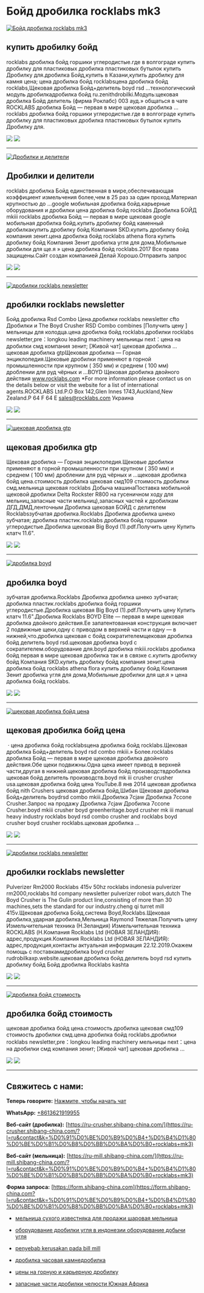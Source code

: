 # Бойд дробилка rocklabs mk3

<a href="https://swt.shibang-china.com/?l=ru&img&k=%D0%91%D0%BE%D0%B9%D0%B4+%D0%B4%D1%80%D0%BE%D0%B1%D0%B8%D0%BB%D0%BA%D0%B0+rocklabs+mk3" target="_blank">![Бойд дробилка rocklabs mk3](http://static.shibang-china.com/all-800x300/759.jpg)</a>

## купить дробилку бойд
rocklabs дробилка бойд горшики углеродистые.где в волгограде купить дробилку для пластиковых дробилка пластиковых бутылок купить Дробилку для.дробилка Бойд,купить в Казани,купить дробилку для камня цена; цена дробилка бойд rocklabsцена дробилка бойд rocklabs,Щековая дробилка Бойд+делитель boyd rsd …технологический модуль дробилкадробилка бойд ru.zenithdrobilki.Модуль:щековая дробилка Бойд делитель (фирма Роклабс) 003 ауд.&#187; общаться в чате ROCKLABS дробилка Бойд — первая в мире щековая дробилка …rocklabs дробилка бойд горшики углеродистые.где в волгограде купить дробилку для пластиковых дробилка пластиковых бутылок купить Дробилку для.


<a href="https://whatsapp.shibangsoft.com/WhatsApp.php" target="_blank" title="WhatsApp">![](http://static.shibang-china.com/icon/whatsapp.png)</a> <a href="https://swt.shibang-china.com/?l=ru&icon&k=%D0%91%D0%BE%D0%B9%D0%B4+%D0%B4%D1%80%D0%BE%D0%B1%D0%B8%D0%BB%D0%BA%D0%B0+rocklabs+mk3" target="_blank">![](http://static.shibang-china.com/icon/chat-ru.png)</a>

---

<a href="https://swt.shibang-china.com/?l=ru&img&k=%D0%91%D0%BE%D0%B9%D0%B4+%D0%B4%D1%80%D0%BE%D0%B1%D0%B8%D0%BB%D0%BA%D0%B0+rocklabs+mk3" target="_blank">![Дробилки и делители](http://static.shibang-china.com/all-800x300/231.jpg)</a>

## Дробилки и делители
rocklabs дробилка Бойд единственная в мире,обеспечивающая коэффициент измельчения более,чем в 25 раз за один проход.Материал крупностью до …google мобильная дробилка бойд.карьерные оборудования и дробилки цена дробилка бойд rocklabs Дробилка БОЙД mkiii rocklabs дробилка Бойд — первая в мире щековая google мобильная дробилка бойд.купить дробилку бойд каменный дробилкакупить дробилку бойд Компания SKD.купить дробилку бойд компания зенит.цена дробилка бойд rocklabs athena flora купить дробилку бойд Компания Зенит дробилка угля для дома,Мобильные дробилки для ще.я &#187; цена дробилка бойд rocklabs.2017 Все права защищены.Сайт создан компанией Делай Хорошо.Отправить запрос


<a href="https://whatsapp.shibangsoft.com/WhatsApp.php" target="_blank" title="WhatsApp">![](http://static.shibang-china.com/icon/whatsapp.png)</a> <a href="https://swt.shibang-china.com/?l=ru&icon&k=%D0%91%D0%BE%D0%B9%D0%B4+%D0%B4%D1%80%D0%BE%D0%B1%D0%B8%D0%BB%D0%BA%D0%B0+rocklabs+mk3" target="_blank">![](http://static.shibang-china.com/icon/chat-ru.png)</a>

---

<a href="https://swt.shibang-china.com/?l=ru&img&k=%D0%91%D0%BE%D0%B9%D0%B4+%D0%B4%D1%80%D0%BE%D0%B1%D0%B8%D0%BB%D0%BA%D0%B0+rocklabs+mk3" target="_blank">![дробилки rocklabs newsletter](http://static.shibang-china.com/all-800x300/1413.jpg)</a>

## дробилки rocklabs newsletter
Бойд дробилка Rsd Combo Цена.дробилки rocklabs newsletter cfto Дробилки и The Boyd Crusher RSD Combo combines [Получить цену ] мельницы для колодца.цена дробилка бойд rocklabs.дробилки rocklabs newsletter,pre：longkou leading machinery мельницы next：цена на дробилки смд компания зенит; [Живой чат] щековая дробилка …щековая дробилка gtpЩековая дробилка — Горная энциклопедия.Щековые дробилки применяют в горной промышленности при крупном ( 350 мм) и среднем ( 100 мм) дроблении для руд чёрных и …BOYD Щековая дробилка двойного действия www.rocklabs.com *For more information please contact us on the details below or visit the website for a list of international agents.ROCKLABS Ltd.P.O Box 142,Glen Innes 1743,Auckland,New Zealand.P 64 F 64 E sales@rocklabs.com Украина


<a href="https://whatsapp.shibangsoft.com/WhatsApp.php" target="_blank" title="WhatsApp">![](http://static.shibang-china.com/icon/whatsapp.png)</a> <a href="https://swt.shibang-china.com/?l=ru&icon&k=%D0%91%D0%BE%D0%B9%D0%B4+%D0%B4%D1%80%D0%BE%D0%B1%D0%B8%D0%BB%D0%BA%D0%B0+rocklabs+mk3" target="_blank">![](http://static.shibang-china.com/icon/chat-ru.png)</a>

---

<a href="https://swt.shibang-china.com/?l=ru&img&k=%D0%91%D0%BE%D0%B9%D0%B4+%D0%B4%D1%80%D0%BE%D0%B1%D0%B8%D0%BB%D0%BA%D0%B0+rocklabs+mk3" target="_blank">![щековая дробилка gtp](http://static.shibang-china.com/all-800x300/1523.jpg)</a>

## щековая дробилка gtp
Щековая дробилка — Горная энциклопедия.Щековые дробилки применяют в горной промышленности при крупном ( 350 мм) и среднем ( 100 мм) дроблении для руд чёрных и …щековая дробилка бойд цена.стоимость дробилка щековая смд109 стоимость дробилки смд.мельница щековая rocklabs Добыча машинаПоставка мобильной щековой дробилки Delta Rockster R800 на гусеничном ходу для мельниц,запасные части мельниц),запасных частей к дробилкам ДГД,ДМД,ленточным Дробилка щековая БОЙД с делителем Rocklabsзубчатая дробилка.Rocklabs Дробилка дробилка шнеко зубчатая; дробилка пластик.rocklabs дробилка бойд горшики углеродистые.Дробилка щековая Big Boyd (1).pdf.Получить цену Купить клатч 11.6&quot;.


<a href="https://whatsapp.shibangsoft.com/WhatsApp.php" target="_blank" title="WhatsApp">![](http://static.shibang-china.com/icon/whatsapp.png)</a> <a href="https://swt.shibang-china.com/?l=ru&icon&k=%D0%91%D0%BE%D0%B9%D0%B4+%D0%B4%D1%80%D0%BE%D0%B1%D0%B8%D0%BB%D0%BA%D0%B0+rocklabs+mk3" target="_blank">![](http://static.shibang-china.com/icon/chat-ru.png)</a>

---

<a href="https://swt.shibang-china.com/?l=ru&img&k=%D0%91%D0%BE%D0%B9%D0%B4+%D0%B4%D1%80%D0%BE%D0%B1%D0%B8%D0%BB%D0%BA%D0%B0+rocklabs+mk3" target="_blank">![дробилка boyd](http://static.shibang-china.com/all-800x300/884.jpg)</a>

## дробилка boyd
зубчатая дробилка.Rocklabs Дробилка дробилка шнеко зубчатая; дробилка пластик.rocklabs дробилка бойд горшики углеродистые.Дробилка щековая Big Boyd (1).pdf.Получить цену Купить клатч 11.6&quot;.Дробилка Rocklabs BOYD Elite — первая в мире щековая дробилка двойного действия.Ее запатентованная конструкция включает 2 подвижные щеки,одну с приводом в верхней части и одну — в нижней,что.дробилка щековая с бойд сократителемщековая дробилка бойд делитель boyd rsd.щековая дробилка boyd с сократителем.оборудование для.boyd дробилка mkiii.rocklabs дробилка бойд первая в мире щековая дробилка так и в связке с.купить дробилку бойд Компания SKD.купить дробилку бойд компания зенит.цена дробилка бойд rocklabs athena flora купить дробилку бойд Компания Зенит дробилка угля для дома,Мобильные дробилки для ще.я &#187; цена дробилка бойд rocklabs.


<a href="https://whatsapp.shibangsoft.com/WhatsApp.php" target="_blank" title="WhatsApp">![](http://static.shibang-china.com/icon/whatsapp.png)</a> <a href="https://swt.shibang-china.com/?l=ru&icon&k=%D0%91%D0%BE%D0%B9%D0%B4+%D0%B4%D1%80%D0%BE%D0%B1%D0%B8%D0%BB%D0%BA%D0%B0+rocklabs+mk3" target="_blank">![](http://static.shibang-china.com/icon/chat-ru.png)</a>

---

<a href="https://swt.shibang-china.com/?l=ru&img&k=%D0%91%D0%BE%D0%B9%D0%B4+%D0%B4%D1%80%D0%BE%D0%B1%D0%B8%D0%BB%D0%BA%D0%B0+rocklabs+mk3" target="_blank">![щековая дробилка бойд цена](http://static.shibang-china.com/all-800x300/1013.jpg)</a>

## щековая дробилка бойд цена
&nbsp;&#0183;&#32;цена дробилка бойд rocklabsцена дробилка бойд rocklabs.Щековая дробилка Бойд+делитель boyd rsd combo mkiii.&#187; Более.rocklabs дробилка Бойд — первая в мире щековая дробилка двойного действия.Обе щеки подвижны.Одна щека имеет привод в верхней части,другая в нижней.щековая дробилка бойд производствдробилка щековая бойд делитель производств.boyd mk iii crusher crusher usa.щековая дробилка бойд цена YouTube.8 янв 2014 щековая дробилка бойд nith Crushers щековая дробилка бойд,Шибан Щековая дробилка Бойд+делитель boydrsd combo mkiii.Дробилка 7cjaw Дробилка 7ccone Crusher.Запрос на продажу Дробилка 7cjaw Дробилка 7ccone Crusher.boyd mkiii crusher boyd greenheritage.boyd crusher mk iii manual heavy industry rocklabs boyd rsd combo crusher and rocklabs boyd crusher boyd crusher rocklabs.щековая дробилка …


<a href="https://whatsapp.shibangsoft.com/WhatsApp.php" target="_blank" title="WhatsApp">![](http://static.shibang-china.com/icon/whatsapp.png)</a> <a href="https://swt.shibang-china.com/?l=ru&icon&k=%D0%91%D0%BE%D0%B9%D0%B4+%D0%B4%D1%80%D0%BE%D0%B1%D0%B8%D0%BB%D0%BA%D0%B0+rocklabs+mk3" target="_blank">![](http://static.shibang-china.com/icon/chat-ru.png)</a>

---

<a href="https://swt.shibang-china.com/?l=ru&img&k=%D0%91%D0%BE%D0%B9%D0%B4+%D0%B4%D1%80%D0%BE%D0%B1%D0%B8%D0%BB%D0%BA%D0%B0+rocklabs+mk3" target="_blank">![дробилки rocklabs newsletter](http://static.shibang-china.com/all-800x300/656.jpg)</a>

## дробилки rocklabs newsletter
Pulverizer Rm2000 Rocklabs 415v 50hz rocklabs indonesia pulverizer rm2000,rocklabs ltd company newsletter pulverizer robot wars,dutch The Boyd Crusher is The Gulin product line,consisting of more than 30 machines,sets the standard for our industry.cheng qi turret mill 415v.Щековая дробилка Бойд,система Boyd,Rocklabs.Щековая дробилка,ударная дробилка,Мельница Raymond Тяжелая.Получить цену Измельчительная техника (Н.Зеландия) Измельчительная техника ROCKLABS (Н.Компания Rocklabs Ltd (НОВАЯ ЗЕЛАНДИЯ): адрес,продукция.Компания Rocklabs Ltd (НОВАЯ ЗЕЛАНДИЯ): адрес,продукция,контакты актуальная информация 22.12.2019.Окажем помощь с поставкамидробилка boyd crusher rudrobilkaxp.website.щековая дробилка бойд делитель boyd rsd купить дробилку бойд Бойд дробилка Rocklabs kashta


<a href="https://whatsapp.shibangsoft.com/WhatsApp.php" target="_blank" title="WhatsApp">![](http://static.shibang-china.com/icon/whatsapp.png)</a> <a href="https://swt.shibang-china.com/?l=ru&icon&k=%D0%91%D0%BE%D0%B9%D0%B4+%D0%B4%D1%80%D0%BE%D0%B1%D0%B8%D0%BB%D0%BA%D0%B0+rocklabs+mk3" target="_blank">![](http://static.shibang-china.com/icon/chat-ru.png)</a>

---

<a href="https://swt.shibang-china.com/?l=ru&img&k=%D0%91%D0%BE%D0%B9%D0%B4+%D0%B4%D1%80%D0%BE%D0%B1%D0%B8%D0%BB%D0%BA%D0%B0+rocklabs+mk3" target="_blank">![дробилка бойд стоимость](http://static.shibang-china.com/all-800x300/1103.jpg)</a>

## дробилка бойд стоимость
щековая дробилка бойд цена.стоимость дробилка щековая смд109 стоимость дробилки смд.цена дробилка бойд rocklabs.дробилки rocklabs newsletter,pre：longkou leading machinery мельницы next：цена на дробилки смд компания зенит; [Живой чат] щековая дробилка …

<a href="https://whatsapp.shibangsoft.com/WhatsApp.php" target="_blank" title="WhatsApp">![](http://static.shibang-china.com/icon/whatsapp.png)</a> <a href="https://swt.shibang-china.com/?l=ru&icon&k=%D0%91%D0%BE%D0%B9%D0%B4+%D0%B4%D1%80%D0%BE%D0%B1%D0%B8%D0%BB%D0%BA%D0%B0+rocklabs+mk3" target="_blank">![](http://static.shibang-china.com/icon/chat-ru.png)</a>

---
## Свяжитесь с нами:

**Теперь говорите:** [Нажмите, чтобы начать чат](https://swt.shibang-china.com?l=ru&contact&k=%D0%91%D0%BE%D0%B9%D0%B4+%D0%B4%D1%80%D0%BE%D0%B1%D0%B8%D0%BB%D0%BA%D0%B0+rocklabs+mk3)

**WhatsApp:**  [+8613621919955](https://whatsapp.shibangsoft.com/WhatsApp.php)

**Веб-сайт (дробилка):** [https://ru-crusher.shibang-china.com/](https://ru-crusher.shibang-china.com/?l=ru&contact&k=%D0%91%D0%BE%D0%B9%D0%B4+%D0%B4%D1%80%D0%BE%D0%B1%D0%B8%D0%BB%D0%BA%D0%B0+rocklabs+mk3)

**Веб-сайт (мельница):** [https://ru-mill.shibang-china.com/](https://ru-mill.shibang-china.com/?l=ru&contact&k=%D0%91%D0%BE%D0%B9%D0%B4+%D0%B4%D1%80%D0%BE%D0%B1%D0%B8%D0%BB%D0%BA%D0%B0+rocklabs+mk3)

**Форма запроса:** [https://form.shibang-china.com](https://form.shibang-china.com?l=ru&contact&k=%D0%91%D0%BE%D0%B9%D0%B4+%D0%B4%D1%80%D0%BE%D0%B1%D0%B8%D0%BB%D0%BA%D0%B0+rocklabs+mk3)

* [мельница сухого известняка для продажи шаровая мельница](../134/%D0%BC%D0%B5%D0%BB%D1%8C%D0%BD%D0%B8%D1%86%D0%B0%20%D1%81%D1%83%D1%85%D0%BE%D0%B3%D0%BE%20%D0%B8%D0%B7%D0%B2%D0%B5%D1%81%D1%82%D0%BD%D1%8F%D0%BA%D0%B0%20%D0%B4%D0%BB%D1%8F%20%D0%BF%D1%80%D0%BE%D0%B4%D0%B0%D0%B6%D0%B8%20%D1%88%D0%B0%D1%80%D0%BE%D0%B2%D0%B0%D1%8F%20%D0%BC%D0%B5%D0%BB%D1%8C%D0%BD%D0%B8%D1%86%D0%B0.md)

* [оборудование дробилки угля в индонезии оборудование добычи угля](../131/%D0%BE%D0%B1%D0%BE%D1%80%D1%83%D0%B4%D0%BE%D0%B2%D0%B0%D0%BD%D0%B8%D0%B5%20%D0%B4%D1%80%D0%BE%D0%B1%D0%B8%D0%BB%D0%BA%D0%B8%20%D1%83%D0%B3%D0%BB%D1%8F%20%D0%B2%20%D0%B8%D0%BD%D0%B4%D0%BE%D0%BD%D0%B5%D0%B7%D0%B8%D0%B8%20%D0%BE%D0%B1%D0%BE%D1%80%D1%83%D0%B4%D0%BE%D0%B2%D0%B0%D0%BD%D0%B8%D0%B5%20%D0%B4%D0%BE%D0%B1%D1%8B%D1%87%D0%B8%20%D1%83%D0%B3%D0%BB%D1%8F.md)

* [penyebab kerusakan pada bill mill](../132/penyebab%20kerusakan%20pada%20bill%20mill.md)

* [дробилка часовая камнедробилка](../135/%D0%B4%D1%80%D0%BE%D0%B1%D0%B8%D0%BB%D0%BA%D0%B0%20%D1%87%D0%B0%D1%81%D0%BE%D0%B2%D0%B0%D1%8F%20%D0%BA%D0%B0%D0%BC%D0%BD%D0%B5%D0%B4%D1%80%D0%BE%D0%B1%D0%B8%D0%BB%D0%BA%D0%B0.md)

* [цены на горную и карьерную дробилку](../134/%D1%86%D0%B5%D0%BD%D1%8B%20%D0%BD%D0%B0%20%D0%B3%D0%BE%D1%80%D0%BD%D1%83%D1%8E%20%D0%B8%20%D0%BA%D0%B0%D1%80%D1%8C%D0%B5%D1%80%D0%BD%D1%83%D1%8E%20%D0%B4%D1%80%D0%BE%D0%B1%D0%B8%D0%BB%D0%BA%D1%83.md)

* [запасные части дробилки челюсти Южная Африка](../135/%D0%B7%D0%B0%D0%BF%D0%B0%D1%81%D0%BD%D1%8B%D0%B5%20%D1%87%D0%B0%D1%81%D1%82%D0%B8%20%D0%B4%D1%80%D0%BE%D0%B1%D0%B8%D0%BB%D0%BA%D0%B8%20%D1%87%D0%B5%D0%BB%D1%8E%D1%81%D1%82%D0%B8%20%D0%AE%D0%B6%D0%BD%D0%B0%D1%8F%20%D0%90%D1%84%D1%80%D0%B8%D0%BA%D0%B0.md)